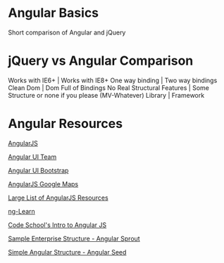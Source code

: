 Angular Basics
==========================
Short comparison of Angular and jQuery

jQuery vs Angular Comparison
======================

Works with IE6+ | Works with IE8+
One way binding | Two way bindings
Clean Dom  | Dom Full of Bindings 
No Real Structural Features | Some Structure or none if you please (MV-Whatever)
Library | Framework 


Angular Resources
======================

[AngularJS](https://docs.angularjs.org/api)

[Angular UI Team](http://angular-ui.github.io/)

[Angular UI Bootstrap](http://angular-ui.github.io/bootstrap/)

[AngularJS Google Maps](http://angular-google-maps.org/)

[Large List of AngularJS Resources](https://github.com/jmcunningham/AngularJS-Learning)

[ng-Learn](http://ng-learn.org/)

[Code School's Intro to Angular JS](http://campus.codeschool.com/courses/shaping-up-with-angular-js/intro)

[Sample Enterprise Structure - Angular Sprout](http://thedigitalself.com/blog/angular-sprout-the-scalable-angular-seed-app)

[Simple Angular Structure - Angular Seed](https://github.com/angular/angular-seed)

